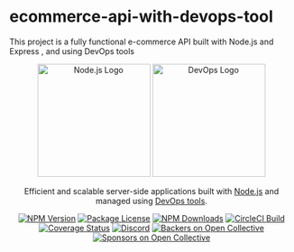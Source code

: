 

# ecommerce-api-with-devops-tool
This project is a fully functional e-commerce API built with Node.js and Express , and using DevOps tools



<p align="center">
  <a href="http://nodejs.org" target="blank"><img src="https://nodejs.org/static/images/logo.svg" width="200" alt="Node.js Logo" /></a>
  <a href="https://www.docker.com/" target="blank"><img src="https://th.bing.com/th/id/R.1015dcf5e27561114bb64348fdd8da03?rik=74kMppTXFhnclg&pid=ImgRaw&r=0" width="200" alt="DevOps Logo" /></a>
</p>

  <p align="center">Efficient and scalable server-side applications built with <a href="http://nodejs.org" target="_blank">Node.js</a> and managed using <a href="https://www.docker.com/" target="_blank">DevOps tools</a>.</p>

<p align="center">
<a href="https://www.npmjs.com/" target="_blank"><img src="https://img.shields.io/npm/v/nodejs.svg" alt="NPM Version" /></a>
<a href="https://github.com/yourusername/yourproject/blob/main/LICENSE" target="_blank"><img src="https://img.shields.io/npm/l/nodejs.svg" alt="Package License" /></a>
<a href="https://www.npmjs.com/" target="_blank"><img src="https://img.shields.io/npm/dm/nodejs.svg" alt="NPM Downloads" /></a>
<a href="https://circleci.com/gh/yourusername/yourproject" target="_blank"><img src="https://img.shields.io/circleci/build/github/yourusername/yourproject/master" alt="CircleCI Build" /></a>
<a href="https://coveralls.io/github/yourusername/yourproject?branch=main" target="_blank"><img src="https://coveralls.io/repos/github/yourusername/yourproject/badge.svg?branch=main" alt="Coverage Status" /></a>
<a href="https://discord.gg/yourproject" target="_blank"><img src="https://img.shields.io/badge/discord-online-brightgreen.svg" alt="Discord"/></a>
<a href="https://opencollective.com/yourproject#backer" target="_blank"><img src="https://opencollective.com/yourproject/backers/badge.svg" alt="Backers on Open Collective" /></a>
<a href="https://opencollective.com/yourproject#sponsor" target="_blank"><img src="https://opencollective.com/yourproject/sponsors/badge.svg" alt="Sponsors on Open Collective" /></a>
